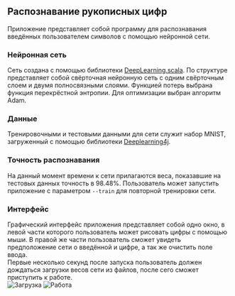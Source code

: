 ## Распознавание рукописных цифр
Приложение представляет собой программу для распознавания введённых пользователем символов с помощью нейронной сети.
### Нейронная сеть
Сеть создана с помощью библиотеки [DeepLearning.scala](https://github.com/ThoughtWorksInc/DeepLearning.scala/). 
По структуре представляет собой свёрточная нейронную сеть с одним свёрточным слоем и двумя полносвязными слоями. 
Функцией потерь выбрана функция перекрёстной энтропии. Для оптимизации выбран алгоритм Adam.
### Данные
Тренировочными и тестовыми данными для сети служит набор MNIST, загруженный с помощью библиотеки [Deeplearning4j](https://deeplearning4j.org/).
### Точность распознавания
На данный момент времени к сети прилагаются веса, показавшие на тестовых данных точность в 98.48%. Пользователь может запустить приложение с параметром `--train` для повторной тренировки сети.
### Интерфейс
Графический интерфейс приложения представляет собой одно окно, в левой части которого пользователь может рисовать цифры с помощью мыши. В правой же части пользователь сможет увидеть предположение сети о введённой и цифре, а так же очистить поле ввода.   
Первые несколько секунд после запуска пользователь должен дождаться загрузки весов сети из файлов, после сего сможет приступить к работе.  
![Загрузка](/DeepLearningMnist/img/loading.png?raw=true)
![Работа](/DeepLearningMnist/img/working.png?raw=true)
